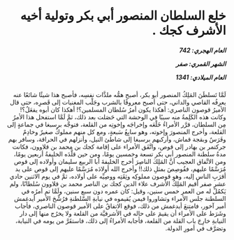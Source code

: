 <h1 dir="rtl">خلع السلطان المنصور أبي بكر وتولية أخيه الأشرف كجك .</h1>

<h5 dir="rtl">العام الهجري:  742

الشهر القمري: صفر

العام الميلادي: 1341</h5>

<p dir="rtl">لَمَّا تَسلطَنَ المَلِكُ المنصور أبو بكر، أصبح همُّه ملذَّات نفسِه، فأصبح هذا شيئًا شائعًا عنه يعرِفُه القاصي والداني، حتى أصبح معروفًا بالشرب وجَلْب المغنيات إلى قَصرِه، حتى قال الأميرُ قوصون الناصري: أهكذا يكون أمرُ سُلطان المسلمين؟! أهكذا كان أبوه يفعَلُ؟! وكانت هذه الكَلِمةُ منه سببًا في الوحشة التي حَصَلت بعد ذلك، ثمَّ لَمَّا استفحل هذا الأمرُ مِن السلطان، قرَّر الأمراءُ خَلْعَه وإخراجَه وإخوتِه من القلعة، فتوجَّه برسبغا في جماعةٍ إلى القلعة، وأخرج المنصورَ وإخوته، وهو سابِعُ سَبعةٍ، ومع كل منهم مملوكٌ صغيرٌ وخادِمٌ وفَرَسٌ وبقجة قماش، وأركبهم برسبغا إلى شاطئ النيل، وأنزلهم في الحراقة، وسافر بهم جركتمر بن بهادر إلى قوص، واتَّفَق الأمراء على إقامة كجك بن محمد بن قلاوون، فكانت مدةُ سلطنة المنصور أبي بكر تسعة وخمسين يومًا، ومن حين قلَّدَه الخليفةُ أربعين يومًا، ومن الاتِّفاق العجيب أنَّ المَلِكَ الناصِرَ أخرج الخليفةَ أبا الربيع سليمان وأولاده إلى قوص مُرَسَّمًا عليهم، فقُوصِصَ بمثلِ ذلك!! وأخرج الله أولادَه مُرَسَّمًا عليهم إلى قوص على يد أقرَبِ الناس إليه، وهو قوصون مملوكِه وثِقَتِه ووصِيِّه على أولاده، ثمَّ في يوم الاثنين حادي عشر صفر أقيم المَلِكُ الأشرف علاء الدين كجك بن الناصر محمد بن قلاوون سُلطانًا، ولم يَكمُلْ له من العمر خمس سنين، وقيل: كان عمره دون سبع سنين، ولَمَّا تم أمرُه في السلطنة جلس الأمراء وتشاوروا فيمن يُقيموه في نيابةِ السَّلطنةِ فرُشِّحَ الأمير أيدغمش أمير آخور، فامتنعَ أيدغمش من ذلك، فوقع الاتفاقُ على الأمير قوصون الناصري، فأجاب وشَرَط على الأمراء أن يقيمَ على حاله في الأشرفيَّة من القلعة ولا يخرُج منها إلى دار النيابةِ خارِجَ باب القلة من القلعة، فأجابه الأمراءُ إلى ذلك، فاستقَرَّ من يومه في النيابة، وتصَرَّف في أمورِ الدولة.</p></br>

